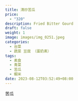 ```yaml
---
title: 清炒苦瓜
price:
  - "320"
description: Fried Bitter Gourd
draft: false
weight: 1
image: images/img_0251.jpeg
categories:
  - 台菜
  - 蔬菜 豆腐 （蛋奶素）
tags:
  - 素食
  - 青菜
  - 苦瓜
  - 蝦米
date: 2023-08-12T03:52:49+08:00
---
```

苦瓜